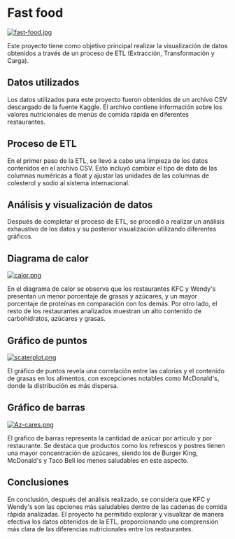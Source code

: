 # Fast food

[![fast-food.jpg](https://i.postimg.cc/GmVtrc5P/fast-food.jpg)](https://postimg.cc/gxymHPdr)

Este proyecto tiene como objetivo principal realizar la visualización de datos obtenidos a través de un proceso de ETL (Extracción, Transformación y Carga).

## Datos utilizados
Los datos utilizados para este proyecto fueron obtenidos de un archivo CSV descargado de la fuente Kaggle. El archivo contiene información sobre los valores nutricionales de menús de comida rápida en diferentes restaurantes.

## Proceso de ETL
En el primer paso de la ETL, se llevó a cabo una limpieza de los datos contenidos en el archivo CSV. Esto incluyó cambiar el tipo de dato de las columnas numéricas a float y ajustar las unidades de las columnas de colesterol y sodio al sistema internacional.

## Análisis y visualización de datos
Después de completar el proceso de ETL, se procedió a realizar un análisis exhaustivo de los datos y su posterior visualización utilizando diferentes gráficos.

## Diagrama de calor
[![calor.png](https://i.postimg.cc/SRh2qthY/calor.png)](https://postimg.cc/jwMd4cCR)

En el diagrama de calor se observa que los restaurantes KFC y Wendy's presentan un menor porcentaje de grasas y azúcares, y un mayor porcentaje de proteínas en comparación con los demás. Por otro lado, el resto de los restaurantes analizados muestran un alto contenido de carbohidratos, azúcares y grasas.

## Gráfico de puntos
[![scaterplot.png](https://i.postimg.cc/mkCYyHbC/scaterplot.png)](https://postimg.cc/9wXwWzwQ)

El gráfico de puntos revela una correlación entre las calorías y el contenido de grasas en los alimentos, con excepciones notables como McDonald's, donde la distribución es más dispersa.

## Gráfico de barras
[![Az-cares.png](https://i.postimg.cc/Zqsxbm7B/Az-cares.png)](https://postimg.cc/f3X9CGhD)

El gráfico de barras representa la cantidad de azúcar por artículo y por restaurante. Se destaca que productos como los refrescos y postres tienen una mayor concentración de azúcares, siendo los de Burger King, McDonald's y Taco Bell los menos saludables en este aspecto.

## Conclusiones
En conclusión, después del análisis realizado, se considera que KFC y Wendy's son las opciones más saludables dentro de las cadenas de comida rápida analizadas. El proyecto ha permitido explorar y visualizar de manera efectiva los datos obtenidos de la ETL, proporcionando una comprensión más clara de las diferencias nutricionales entre los restaurantes.

